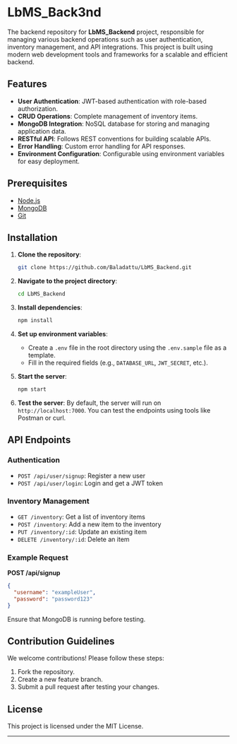 # LbMS_Back3nd

The backend repository for **LbMS_Backend** project, responsible for managing various backend operations such as user authentication, inventory management, and API integrations. This project is built using modern web development tools and frameworks for a scalable and efficient backend.

## Features
- **User Authentication**: JWT-based authentication with role-based authorization.
- **CRUD Operations**: Complete management of inventory items.
- **MongoDB Integration**: NoSQL database for storing and managing application data.
- **RESTful API**: Follows REST conventions for building scalable APIs.
- **Error Handling**: Custom error handling for API responses.
- **Environment Configuration**: Configurable using environment variables for easy deployment.

## Prerequisites
- [Node.js](https://nodejs.org/)
- [MongoDB](https://www.mongodb.com/)
- [Git](https://git-scm.com/)

## Installation

1. **Clone the repository**:
   ```bash
   git clone https://github.com/Baladattu/LbMS_Backend.git
   ```
2. **Navigate to the project directory**:
   ```bash
   cd LbMS_Backend
   ```
3. **Install dependencies**:
   ```bash
   npm install
   ```
4. **Set up environment variables**:
   - Create a `.env` file in the root directory using the `.env.sample` file as a template.
   - Fill in the required fields (e.g., `DATABASE_URL`, `JWT_SECRET`, etc.).

5. **Start the server**:
   ```bash
   npm start
   ```

6. **Test the server**:
   By default, the server will run on `http://localhost:7000`. You can test the endpoints using tools like Postman or curl.

## API Endpoints

### Authentication
- `POST /api/user/signup`: Register a new user
- `POST /api/user/login`: Login and get a JWT token

### Inventory Management
- `GET /inventory`: Get a list of inventory items
- `POST /inventory`: Add a new item to the inventory
- `PUT /inventory/:id`: Update an existing item
- `DELETE /inventory/:id`: Delete an item

### Example Request
**POST /api/signup**
```json
{
  "username": "exampleUser",
  "password": "password123"
}
```


Ensure that MongoDB is running before testing.

## Contribution Guidelines
We welcome contributions! Please follow these steps:
1. Fork the repository.
2. Create a new feature branch.
3. Submit a pull request after testing your changes.

## License
This project is licensed under the MIT License.

---
